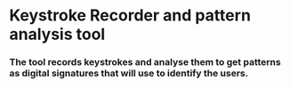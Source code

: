 # Keystroke Recorder and pattern analysis tool

### The tool records keystrokes and analyse them to get patterns as digital signatures that will use to identify the users. 
